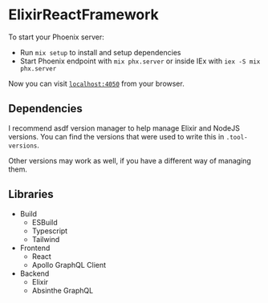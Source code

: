 # ElixirReactFramework

To start your Phoenix server:

- Run `mix setup` to install and setup dependencies
- Start Phoenix endpoint with `mix phx.server` or inside IEx with `iex -S mix phx.server`

Now you can visit [`localhost:4050`](http://localhost:4050) from your browser.

## Dependencies

I recommend asdf version manager to help manage Elixir and NodeJS versions. You can find the versions that were used to write this in `.tool-versions`.

Other versions may work as well, if you have a different way of managing them.

## Libraries

- Build
  - ESBuild
  - Typescript
  - Tailwind
- Frontend
  - React
  - Apollo GraphQL Client
- Backend
  - Elixir
  - Absinthe GraphQL
